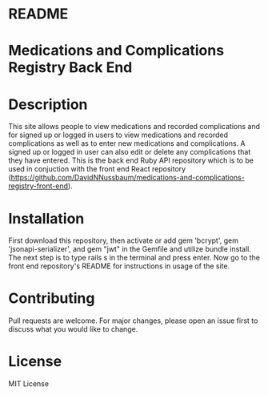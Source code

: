 # README

# Medications and Complications Registry Back End

# Description
This site allows people to view medications and recorded complications and for signed up or logged in users to view medications and recorded complications as well as to enter new medications and complications. A signed up or logged in user can also edit or delete any complications that they have entered. This is the back end Ruby API repository which is to be used in conjuction with the front end React repository (https://github.com/DavidNNussbaum/medications-and-complications-registry-front-end). 

# Installation
First download this repository, then activate or add gem 'bcrypt', gem 'jsonapi-serializer', and gem "jwt" in the Gemfile and utilize bundle install. The next step is to type rails s in the terminal and press enter. Now go to the front end repository's README for instructions in usage of the site.

# Contributing
Pull requests are welcome. For major changes, please open an issue first to discuss what you would like to change.

# License
MIT License

